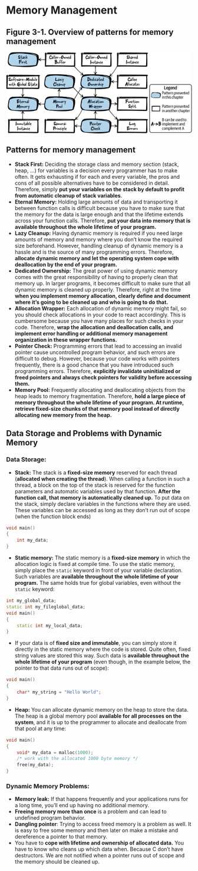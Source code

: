 # Memory Management

## Figure 3-1. Overview of patterns for memory management
![Overview of patterns for memory management](./images/3-1.png)

## Patterns for memory management
- **Stack First:** Deciding the storage class and memory section (stack, heap, …) for variables is a decision every programmer has to make often. 
It gets exhausting if for each and every variable, the pros and cons of all possible alternatives have to be considered in detail.
Therefore, simply **put your variables on the stack by default to profit from automatic cleanup of stack variables**.
- **Eternal Memory:** Holding large amounts of data and transporting it between function calls is difficult because you have to
make sure that the memory for the data is large enough and that the lifetime extends across your function calls. 
Therefore, **put your data into memory that is available throughout the whole lifetime of your program.**
- **Lazy Cleanup:** Having dynamic memory is required if you need large amounts of memory and memory where you don’t know the required size beforehand. 
However, handling cleanup of dynamic memory is a hassle and is the source of many programming errors. 
Therefore, **allocate dynamic memory and let the operating system cope with deallocation by the end of your program.**
- **Dedicated Ownership:** The great power of using dynamic memory comes with the great responsibility of having to properly clean that memory up. 
In larger programs, it becomes difficult to make sure that all dynamic memory is cleaned up properly. 
Therefore, right at the time **when you implement memory allocation, clearly define and
document where it’s going to be cleaned up and who is going to do that.**
- **Allocation Wrapper:** Each allocation of dynamic memory might fail, so you should check allocations in your code to react accordingly. 
This is cumbersome because you have many places for such checks in your code. 
Therefore, **wrap the allocation and deallocation calls, and implement error handling or 
additional memory management organization in these wrapper functions.**
- **Pointer Check:** Programming errors that lead to accessing an invalid pointer cause uncontrolled program behavior, and
such errors are difficult to debug. However, because your code works with pointers frequently, there is a
good chance that you have introduced such programming errors. Therefore, **explicitly invalidate
uninitialized or freed pointers and always check pointers for validity before accessing them.**
- **Memory Pool:** Frequently allocating and deallocating objects from the heap leads to memory fragmentation. 
Therefore, **hold a large piece of memory throughout the whole lifetime of your program. 
At runtime, retrieve fixed-size chunks of that memory pool instead of directly allocating new memory from the heap.**

## Data Storage and Problems with Dynamic Memory

### Data Storage:
- **Stack:** The stack is a **fixed-size memory** reserved for each thread (**allocated when creating the thread**). 
When calling a function in such a thread, a block on the top of the stack is reserved for the function parameters
and automatic variables used by that function. 
**After the function call, that memory is automatically cleaned up.** 
To put data on the stack, simply declare variables in the functions where they are used. 
These variables can be accessed as long as they don’t run out of scope (when the function block ends)
```cpp
void main()
{
    int my_data;
}
```

- **Static memory:** The static memory is a **fixed-size memory** in which the allocation logic is fixed at compile time. 
To use the static memory, simply place the `static` keyword in front of your variable declaration. 
Such variables are **available throughout the whole lifetime of your program.** 
The same holds true for global variables, even without the `static` keyword:
```cpp
int my_global_data;
static int my_fileglobal_data;
void main()
{
    static int my_local_data;
}
```

- If your data is of **fixed size and immutable**, you can simply store it directly in the static memory where the code is stored. 
Quite often, fixed string values are stored this way. Such data is **available throughout the whole lifetime of your program** 
(even though, in the example below, the pointer to that data runs out of scope):
```cpp
void main()
{
    char* my_string = "Hello World";
}
```

- **Heap:** You can allocate dynamic memory on the heap to store the data. 
The heap is a global memory pool **available for all processes on the system**, and it is up to the
programmer to allocate and deallocate from that pool at any time:
```cpp
void main()
{
    void* my_data = malloc(1000);
    /* work with the allocated 1000 byte memory */
    free(my_data);
}
```

### Dynamic Memory Problems:
- **Memory leak:** If that happens frequently and your applications runs for a long time, you’ll end up having no additional memory.
- **Freeing memory more than once** is a problem and can lead to undefined program behavior.
- **Dangling pointer**: Trying to access freed memory is a problem as well. 
It is easy to free some memory and then later on make a mistake and dereference a pointer to that memory.
- You have to **cope with lifetime and ownership of allocated data.** You have to know who cleans up which data when. 
Because C don’t have destructors. We are not notified when a pointer runs out of scope and the memory should be cleaned up.
